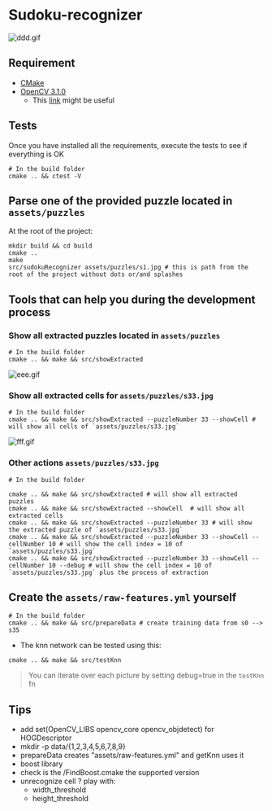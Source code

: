 # Sudoku-recognizer

![ddd.gif](https://bitbucket.org/repo/njp6xM/images/4266970602-ddd.gif)

## Requirement
* [CMake](https://cmake.org/)  
* [OpenCV 3.1.0](http://opencv.org/downloads.html)
    * This [link](http://docs.opencv.org/3.1.0/df/d65/tutorial_table_of_content_introduction.html) might be useful  

## Tests
Once you have installed all the requirements, execute the tests to see if everything is OK
```
# In the build folder
cmake .. && ctest -V
```


## Parse one of the provided puzzle located in `assets/puzzles`
At the root of the project:
```
mkdir build && cd build
cmake ..
make
src/sudokuRecognizer assets/puzzles/s1.jpg # this is path from the root of the project without dots or/and splashes
```

## Tools that can help you during the development process
### Show all extracted puzzles located in `assets/puzzles`
```
# In the build folder
cmake .. && make && src/showExtracted
```

![eee.gif](https://bitbucket.org/repo/njp6xM/images/4118982265-eee.gif)

### Show all extracted cells for `assets/puzzles/s33.jpg`
```
# In the build folder
cmake .. && make && src/showExtracted --puzzleNumber 33 --showCell # will show all cells of `assets/puzzles/s33.jpg`
```

![fff.gif](https://bitbucket.org/repo/njp6xM/images/1253348601-fff.gif)

### Other actions `assets/puzzles/s33.jpg`
```
# In the build folder

cmake .. && make && src/showExtracted # will show all extracted puzzles
cmake .. && make && src/showExtracted --showCell  # will show all extracted cells
cmake .. && make && src/showExtracted --puzzleNumber 33 # will show the extracted puzzle of `assets/puzzles/s33.jpg`
cmake .. && make && src/showExtracted --puzzleNumber 33 --showCell --cellNumber 10 # will show the cell index = 10 of `assets/puzzles/s33.jpg`
cmake .. && make && src/showExtracted --puzzleNumber 33 --showCell --cellNumber 10 --debug # will show the cell index = 10 of `assets/puzzles/s33.jpg` plus the process of extraction
```


## Create the `assets/raw-features.yml` yourself
```
# In the build folder
cmake .. && make && src/prepareData # create training data from s0 --> s35
```

* The knn network can be tested using this:
```
cmake .. && make && src/testKnn
```
> You can iterate over each picture by setting debug=true in the `testKnn` fn  

## Tips
* add set(OpenCV_LIBS opencv_core opencv_objdetect) for HOGDescriptor
* mkdir -p data/{1,2,3,4,5,6,7,8,9}
* prepareData creates "assets/raw-features.yml" and getKnn uses it
* boost library
 * check is the /FindBoost.cmake the supported version
* unrecognize cell ? play with:
  * width_threshold
  * height_threshold